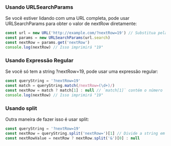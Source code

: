 ### Usando URLSearchParams

Se você estiver lidando com uma URL completa, pode usar URLSearchParams para obter o valor de nextRow diretamente:

```js
const url = new URL('http://example.com/?nextRow=19') // Substitua pela sua URL
const params = new URLSearchParams(url.search)
const nextRow = params.get('nextRow')
console.log(nextRow) // Isso imprimirá "19"
```

### Usando Expressão Regular

Se você só tem a string ?nextRow=19, pode usar uma expressão regular:

```js
const queryString = '?nextRow=19'
const match = queryString.match(/nextRow=(\d+)/)
const nextRow = match ? match[1] : null // `match[1]` contém o número
console.log(nextRow) // Isso imprimirá "19"
```

### Usando split

Outra maneira de fazer isso é usar split:

```js
const queryString = '?nextRow=19'
const nextRow = queryString.split('nextRow=')[1] // Divide a string em torno de 'nextRow='
const nextRowValue = nextRow ? nextRow.split('&')[0] : null
```
